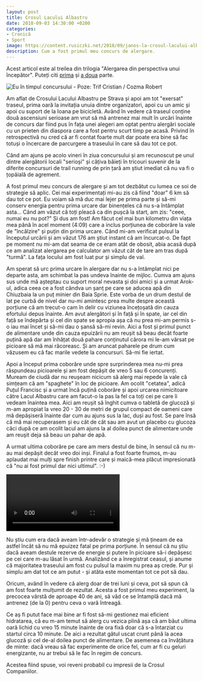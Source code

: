 ```yaml
---
layout: post
title: Crosul Lacului Albastru
date: 2018-09-03 14:30:00 +0200
categories:
- Cronică
- Sport
image: https://content.rusiczki.net/2018/09/janos-la-crosul-lacului-albastru-1000x678.jpg
description: Cum a fost primul meu concurs de alergare.
---
```

Acest articol este al treilea din trilogia "Alergarea din perspectiva unui începător". Puteți citi [prima](https://www.rusiczki.net/2018/07/12/alergarea-din-perspectiva-unui-incepator/) și [a doua](https://www.rusiczki.net/2018/09/03/alergarea-din-perspectiva-unui-incepator-2-luni-mai-tarziu/) parte.

![Eu în timpul concursului - Poze: Trif Cristian / Cozma Robert](https://content.rusiczki.net/2018/09/janos-la-crosul-lacului-albastru-1000x678.jpg)

Am aflat de Crosului Lacului Albastru pe Strava și apoi am tot "exersat" traseul, prima oară la invitația unuia dintre organizatori, apoi cu un amic și apoi cu suport de la Ioana pe bicicletă. Având în vedere că traseul conține două ascensiuni serioase am vrut să mă antrenez mai mult în urcări înainte de concurs dar fiind pus în fața unei alegeri am optat pentru alergări sociale cu un prieten din diaspora care a fost pentru scurt timp pe acasă. Privind în retrospectivă nu cred că ar fi contat foarte mult dar poate era bine să fac totuși o încercare de parcurgere a traseului în care să dau tot ce pot.

Când am ajuns pe acolo vineri în ziua concursului și am recunoscut pe unul dintre alergătorii locali "serioși" și câțiva băieți în tricouri suvenir de la diferite concursuri de trail running de prin țară am știut imediat că nu va fi o țopăială de agrement.

A fost primul meu concurs de alergare și am tot dezbătut cu lumea ce soi de strategie să aplic. Cei mai experimentați mi-au zis că fiind "doar" 6 km să dau tot ce pot. Eu voiam să mă duc mai lejer pe prima parte și să-mi conserv energia pentru prima urcare dar binențeles că nu s-a întâmplat asta... Când am văzut că toți pleacă ca din pușcă la start, am zis: "ceee, numai eu nu pot?" Și dus am fost! Am făcut cel mai bun kilometru din viața mea până în acel moment (4:09) care a inclus porțiunea de coborâre la vale de "încălzire" și puțin din prima urcare. Când mi-am verificat pulsul la începutul urcării și am văzut 176 am știut instant că am încurcat-o. De fapt pe moment nu mi-am dat seama de ce eram atât de obosit, abia acasă după ce am analizat alergarea pe calculator am văzut cât de tare am tras după "turmă". La fața locului am fost luat pur și simplu de val.

Am sperat să urc prima urcare în alergare dar nu s-a întâmplat nici pe departe asta, am schimbat la pas undeva înainte de mijloc. Cumva am ajuns sus unde mă așteptau cu suport moral nevasta și doi amici și a urmat Arok-ul, adica ceea ce a fost cândva un șanț pe care se aducea apă din Chiuzbaia la un puț minier din Baia Sprie. Este vorba de un drum destul de lat pe curbă de nivel dar nu-mi amintesc prea multe despre această porțiune că am trecut-o cam în delir cu viziunea încețoșată din cauza efortului depus înainte. Am avut alergători și în față și în spate, iar cel din față se îndepărta și cel din spate se apropia așa că nu prea mi-am permis s-o iau mai încet și să-mi dau o șansă să-mi revin. Aici a fost și primul punct de alimentare unde din cauza epuizării nu am reușit să beau decât foarte puțină apă dar am înhățat două pahare conținutul cărora mi le-am vărsat pe picioare să mă mai răcoreasc. Și am aruncat paharele pe drum cum văzusem eu că fac marile vedete la concursuri. Să-mi fie iertat.

Apoi a început prima coborâre unde spre surprinderea mea nu-mi prea răspundeau picioarele și am fost depășit de vreo 5 sau 6 concurenți. Muream de ciudă dar nu reușeam nicicum să alerg mai repede la vale că simțeam că am "spaghete" în loc de picioare. Am ocolit "cetatea", adică Puțul Francisc și a urmat încă puțină coborâre și apoi urcarea nimicitoare către Lacul Albastru care am facut-o la pas la fel ca toți cei pe care îi vedeam înaintea mea. Aici am reușit să înghit cumva o tabletă de glucoză și m-am apropiat la vreo 20 - 30 de metri de grupul compact de oameni care mă depășiseră înainte dar cum au ajuns sus la lac, duși au fost. Se pare însă că mă mai recuperasem și eu cât de cât sau am avut un placebo cu glucoza căci după ce am ocolit lacul am ajuns la al doilea punct de alimentare unde am reușit deja să beau un pahar de apă.

A urmat ultima coborâre pe care am mers destul de bine, în sensul că nu m-au mai depășit decât vreo doi inși. Finalul a fost foarte frumos, m-au aplaudat mai mulți spre finish printre care și maică-mea plăcut impresionată că "nu ai fost primul dar nici ultimul". :-)

<video controls><source src="https://content.rusiczki.net/2018/09/crosul-lacului-albastru.mp4" type="video/mp4">Dacă aici nu vedeți un video vizitați-mi blogul. :-)</video>

Nu știu cum era dacă aveam într-adevăr o strategie și mă țineam de ea astfel încât să nu mă epuizez fatal pe prima porțiune. În sensul că nu știu dacă aveam destule rezerve de energie și putere în picioare să-i depășesc pe cei care m-au lăsat în urmă. Analizând ce a înregistrat ceasul, și anume că majoritatea traseului am fost cu pulsul la maxim nu prea aș crede. Pur și simplu am dat tot ce am putut - și atâta este momentan tot ce pot să dau.

Oricum, având în vedere că alerg doar de trei luni și ceva, pot să spun că am fost foarte mulțumit de rezultat. Acesta a fost primul meu experiment, la precocea vârstă de aproape 40 de ani, să văd ce se întamplă dacă mă antrenez (de la 0) pentru ceva o vară întreagă.

Ce aș fi putut face mai bine ar fi fost să-mi gestionez mai eficient hidratarea, că eu m-am temut să alerg cu vezica plină așa că am băut ultima oară lichid cu vreo 15 minute înainte de ora fixă doar că s-a întarziat cu startul circa 10 minute. De aici a rezultat gâtul uscat crunt până la acea glucoză și cel de-al doilea punct de alimentare. De asemenea ca învățătura de minte: dacă vreau să fac experimente de orice fel, cum ar fi cu geluri energizante, nu ar trebui să le fac în regim de concurs.

Acestea fiind spuse, voi reveni probabil cu impresii de la Crosul Companiilor.
